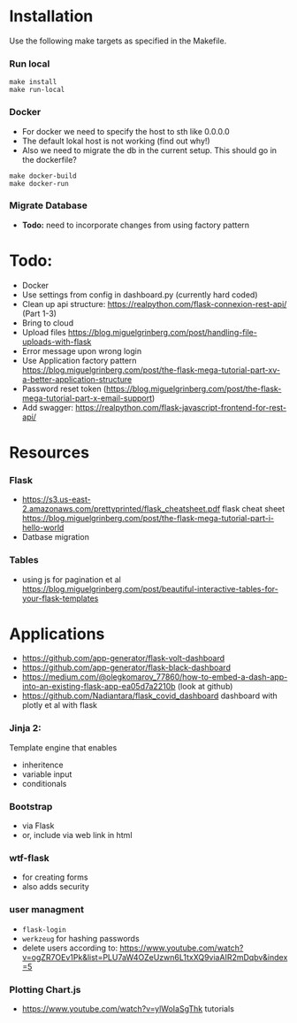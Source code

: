 # Installation

Use the following make targets as specified in the Makefile.
### Run local 
```
make install
make run-local
```

### Docker
- For docker we need to specify the host to sth like 0.0.0.0
- The default lokal host is not working (find out why!)
- Also we need to migrate the db in the current setup. This should go in the dockerfile?
```
make docker-build
make docker-run 
```

### Migrate Database
- **Todo:** need to incorporate changes from using factory pattern

# Todo:
- Docker
- Use settings from config in dashboard.py (currently hard coded)
- Clean up api structure: https://realpython.com/flask-connexion-rest-api/ (Part 1-3)
- Bring to cloud
- Upload files https://blog.miguelgrinberg.com/post/handling-file-uploads-with-flask
- Error message upon wrong login
- Use Application factory pattern https://blog.miguelgrinberg.com/post/the-flask-mega-tutorial-part-xv-a-better-application-structure
- Password reset token (https://blog.miguelgrinberg.com/post/the-flask-mega-tutorial-part-x-email-support)
- Add swagger: https://realpython.com/flask-javascript-frontend-for-rest-api/

# Resources

### Flask

- https://s3.us-east-2.amazonaws.com/prettyprinted/flask_cheatsheet.pdf flask cheat sheet
  https://blog.miguelgrinberg.com/post/the-flask-mega-tutorial-part-i-hello-world
- Datbase migration

### Tables
- using js for pagination et al https://blog.miguelgrinberg.com/post/beautiful-interactive-tables-for-your-flask-templates
# Applications
- https://github.com/app-generator/flask-volt-dashboard
- https://github.com/app-generator/flask-black-dashboard
- https://medium.com/@olegkomarov_77860/how-to-embed-a-dash-app-into-an-existing-flask-app-ea05d7a2210b (look at github)
- https://github.com/Nadiantara/flask_covid_dashboard dashboard with plotly et al with flask

### Jinja 2:
Template engine that enables
- inheritence 
- variable input
- conditionals

### Bootstrap 
- via Flask
- or, include via web link in html

### wtf-flask
- for creating forms 
- also adds security 


### user managment
- `flask-login`
- `werkzeug` for hashing passwords
- delete users according to: https://www.youtube.com/watch?v=ogZR7OEv1Pk&list=PLU7aW4OZeUzwn6L1txXQ9viaAIR2mDqbv&index=5

### Plotting Chart.js
- https://www.youtube.com/watch?v=ylWoIaSgThk tutorials
